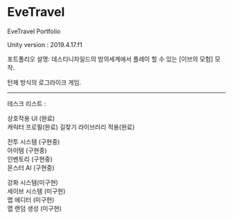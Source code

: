 # EveTravel
EveTravel Portfolio

Unity version : 2019.4.17.f1

포트폴리오 설명: 
데스티니차일드의 밤의세계에서 플레이 할 수 있는 [이브의 모험] 모작.
<p>
턴제 방식의 로그라이크 게임.
<p>
  <p>
    <p>
<hr/>

테스크 리스트 :  

상호작용 UI (완료)  
캐릭터 프로필(완료) 
길찾기 라이브러리 적용(완료)   
  
전투 시스템 (구현중)  
아이템 (구현중)  
인벤토리 (구현중)  
몬스터 AI (구현중)  
  
강화 시스템(미구현)  
세이브 시스템 (미구현)  
맵 에디터 (미구현)  
맵 랜덤 생성 (미구현)  
